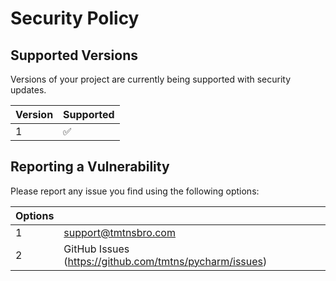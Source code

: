 # Security Policy

## Supported Versions

Versions of your project are currently being supported with security updates.

| Version | Supported          |
| ------- | ------------------ |
|    1    | :white_check_mark: |

## Reporting a Vulnerability

Please report any issue you find using the following options:
 
| Options ||
| ------- | ------------------ |
|    1    | support@tmtnsbro.com |
|    2    | GitHub Issues (https://github.com/tmtns/pycharm/issues)|
